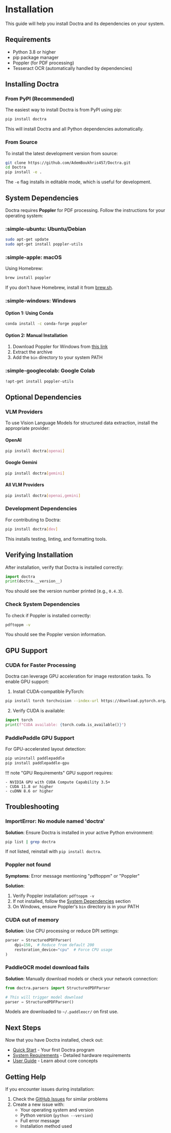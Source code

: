 # Installation

This guide will help you install Doctra and its dependencies on your system.

## Requirements

- Python 3.8 or higher
- pip package manager
- Poppler (for PDF processing)
- Tesseract OCR (automatically handled by dependencies)

## Installing Doctra

### From PyPI (Recommended)

The easiest way to install Doctra is from PyPI using pip:

```bash
pip install doctra
```

This will install Doctra and all Python dependencies automatically.

### From Source

To install the latest development version from source:

```bash
git clone https://github.com/AdemBoukhris457/Doctra.git
cd Doctra
pip install -e .
```

The `-e` flag installs in editable mode, which is useful for development.

## System Dependencies

Doctra requires **Poppler** for PDF processing. Follow the instructions for your operating system:

### :simple-ubuntu: Ubuntu/Debian

```bash
sudo apt-get update
sudo apt-get install poppler-utils
```

### :simple-apple: macOS

Using Homebrew:

```bash
brew install poppler
```

If you don't have Homebrew, install it from [brew.sh](https://brew.sh).

### :simple-windows: Windows

#### Option 1: Using Conda

```bash
conda install -c conda-forge poppler
```

#### Option 2: Manual Installation

1. Download Poppler for Windows from [this link](http://blog.alivate.com.au/poppler-windows/)
2. Extract the archive
3. Add the `bin` directory to your system PATH

### :simple-googlecolab: Google Colab

```bash
!apt-get install poppler-utils
```

## Optional Dependencies

### VLM Providers

To use Vision Language Models for structured data extraction, install the appropriate provider:

#### OpenAI

```bash
pip install doctra[openai]
```

#### Google Gemini

```bash
pip install doctra[gemini]
```

#### All VLM Providers

```bash
pip install doctra[openai,gemini]
```

### Development Dependencies

For contributing to Doctra:

```bash
pip install doctra[dev]
```

This installs testing, linting, and formatting tools.

## Verifying Installation

After installation, verify that Doctra is installed correctly:

```python
import doctra
print(doctra.__version__)
```

You should see the version number printed (e.g., `0.4.3`).

### Check System Dependencies

To check if Poppler is installed correctly:

```bash
pdftoppm -v
```

You should see the Poppler version information.

## GPU Support

### CUDA for Faster Processing

Doctra can leverage GPU acceleration for image restoration tasks. To enable GPU support:

1. Install CUDA-compatible PyTorch:

```bash
pip install torch torchvision --index-url https://download.pytorch.org/whl/cu118
```

2. Verify CUDA is available:

```python
import torch
print(f"CUDA available: {torch.cuda.is_available()}")
```

### PaddlePaddle GPU Support

For GPU-accelerated layout detection:

```bash
pip uninstall paddlepaddle
pip install paddlepaddle-gpu
```

!!! note "GPU Requirements"
    GPU support requires:
    
    - NVIDIA GPU with CUDA Compute Capability 3.5+
    - CUDA 11.8 or higher
    - cuDNN 8.6 or higher

## Troubleshooting

### ImportError: No module named 'doctra'

**Solution**: Ensure Doctra is installed in your active Python environment:

```bash
pip list | grep doctra
```

If not listed, reinstall with `pip install doctra`.

### Poppler not found

**Symptoms**: Error message mentioning "pdftoppm" or "Poppler"

**Solution**: 

1. Verify Poppler installation: `pdftoppm -v`
2. If not installed, follow the [System Dependencies](#system-dependencies) section
3. On Windows, ensure Poppler's `bin` directory is in your PATH

### CUDA out of memory

**Solution**: Use CPU processing or reduce DPI settings:

```python
parser = StructuredPDFParser(
    dpi=150,  # Reduce from default 200
    restoration_device="cpu"  # Force CPU usage
)
```

### PaddleOCR model download fails

**Solution**: Manually download models or check your network connection:

```python
from doctra.parsers import StructuredPDFParser

# This will trigger model download
parser = StructuredPDFParser()
```

Models are downloaded to `~/.paddleocr/` on first use.

## Next Steps

Now that you have Doctra installed, check out:

- [Quick Start](quick-start.md) - Your first Doctra program
- [System Requirements](system-requirements.md) - Detailed hardware requirements
- [User Guide](../user-guide/core-concepts.md) - Learn about core concepts

## Getting Help

If you encounter issues during installation:

1. Check the [GitHub Issues](https://github.com/AdemBoukhris457/Doctra/issues) for similar problems
2. Create a new issue with:
    - Your operating system and version
    - Python version (`python --version`)
    - Full error message
    - Installation method used

